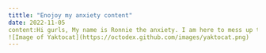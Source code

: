 ```yaml
---
tittle: "Enojoy my anxiety content"
date: 2022-11-05
content:Hi gurls, My name is Ronnie the anxiety. I am here to mess up things. Please feel free to query anything about feelings; I will not facilitate your life at all.
![Image of Yaktocat](https://octodex.github.com/images/yaktocat.png)
---
```

